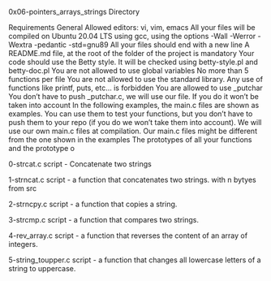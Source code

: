 0x06-pointers_arrays_strings Directory



Requirements
General
Allowed editors: vi, vim, emacs
All your files will be compiled on Ubuntu 20.04 LTS using gcc, using the options -Wall -Werror -Wextra -pedantic -std=gnu89
All your files should end with a new line
A README.md file, at the root of the folder of the project is mandatory
Your code should use the Betty style. It will be checked using betty-style.pl and betty-doc.pl
You are not allowed to use global variables
No more than 5 functions per file
You are not allowed to use the standard library. Any use of functions like printf, puts, etc… is forbidden
You are allowed to use _putchar
You don’t have to push _putchar.c, we will use our file. If you do it won’t be taken into account
In the following examples, the main.c files are shown as examples. You can use them to test your functions, but you don’t have to push them to your repo (if you do we won’t take them into account). We will use our own main.c files at compilation. Our main.c files might be different from the one shown in the examples
The prototypes of all your functions and the prototype o


0-strcat.c script - Concatenate two strings

1-strncat.c script - a function that concatenates two strings. with n bytyes from src

2-strncpy.c script -  a function that copies a string.

3-strcmp.c script - a function that compares two strings.

4-rev_array.c script - a function that reverses the content of an array of integers.

5-string_toupper.c script - a function that changes all lowercase letters of a string to uppercase.
